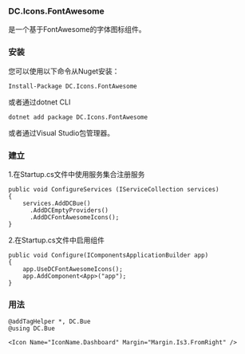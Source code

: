 ###  **DC.Icons.FontAwesome** 

是一个基于FontAwesome的字体图标组件。

###  **安装** 

您可以使用以下命令从Nuget安装：

```
Install-Package DC.Icons.FontAwesome
```

或者通过dotnet CLI

```
dotnet add package DC.Icons.FontAwesome
```

或者通过Visual Studio包管理器。

###  **建立** 

1.在Startup.cs文件中使用服务集合注册服务

```
public void ConfigureServices (IServiceCollection services)
{
    services.AddDCBue()
	  .AddDCEmptyProviders()
      .AddDCFontAwesomeIcons();
}
```

2.在Startup.cs文件中启用组件
```
public void Configure(IComponentsApplicationBuilder app)
{
    app.UseDCFontAwesomeIcons();
    app.AddComponent<App>("app");
}
```

###  **用法** 

```
@addTagHelper *, DC.Bue
@using DC.Bue

<Icon Name="IconName.Dashboard" Margin="Margin.Is3.FromRight" />

```